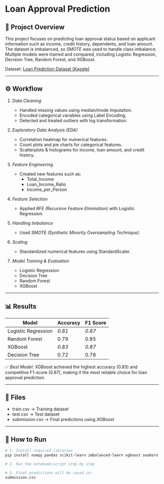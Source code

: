 # Loan Approval Prediction  

## 📌 Project Overview  
This project focuses on predicting loan approval status based on applicant information such as income, credit history, dependents, and loan amount.  
The dataset is imbalanced, so *SMOTE* was used to handle class imbalance.  
Multiple models were trained and compared, including Logistic Regression, Decision Tree, Random Forest, and XGBoost.  

Dataset: [Loan Prediction Dataset (Kaggle)](https://www.kaggle.com/datasets/ninzaami/loan-predication)  

---

## ⚙ Workflow  

1. *Data Cleaning*  
   - Handled missing values using median/mode imputation.  
   - Encoded categorical variables using Label Encoding.  
   - Detected and treated outliers with log transformation.  

2. *Exploratory Data Analysis (EDA)*  
   - Correlation heatmap for numerical features.  
   - Count plots and pie charts for categorical features.  
   - Scatterplots & histograms for income, loan amount, and credit history.  

3. *Feature Engineering*  
   - Created new features such as:  
     - Total_Income  
     - Loan_Income_Ratio  
     - Income_per_Person  

4. *Feature Selection*  
   - Applied *RFE (Recursive Feature Elimination)* with Logistic Regression.  

5. *Handling Imbalance*  
   - Used *SMOTE (Synthetic Minority Oversampling Technique)*.  

6. *Scaling*  
   - Standardized numerical features using StandardScaler.  

7. *Model Training & Evaluation*  
   - Logistic Regression  
   - Decision Tree  
   - Random Forest  
   - XGBoost  

---

## 📊 Results  

| Model                | Accuracy | F1 Score |
|-----------------------|----------|----------|
| Logistic Regression   | *0.81* | *0.87* |
| Random Forest         | 0.79     | 0.85     |
| XGBoost               | *0.83* | *0.87* |
| Decision Tree         | 0.72     | 0.78     |

✅ *Best Model:* XGBoost achieved the highest accuracy (0.83) and competitive F1-score (0.87), making it the most reliable choice for loan approval prediction.  

---

## 📂 Files  

- train.csv → Training dataset  
- test.csv → Test dataset  
- submission.csv → Final predictions using *XGBoost*  

---

## 🚀 How to Run  

```bash
# 1. Install required libraries
pip install numpy pandas scikit-learn imbalanced-learn xgboost seaborn matplotlib

# 2. Run the notebook/script step by step

# 3. Final predictions will be saved in:
submission.csv